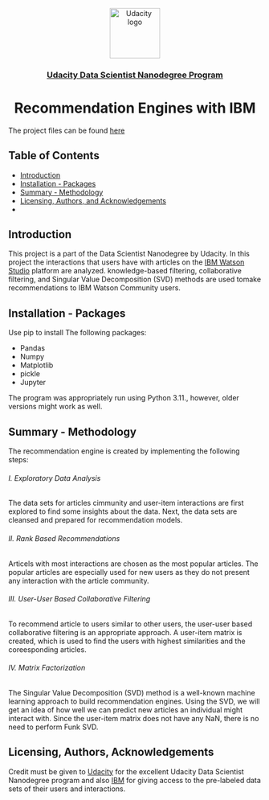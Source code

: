 <p align="center">
  <a href="https://www.udacity.com/">
    <img src='https://course_report_production.s3.amazonaws.com/rich/rich_files/rich_files/5511/s300/udacity-logo.png' alt="Udacity logo" width = 100px>
   </a>
</p>
<h3 align="center"><a href='https://www.udacity.com/course/data-scientist-nanodegree--nd025'>Udacity Data Scientist Nanodegree Program</a></h3>
<h1 align="center"> Recommendation Engines with IBM </h1>

The project files can be found [here](https://github.com/AliRezghi90/Recommendations-with-IBM.git) 

## Table of Contents
- [Introduction](#introduction)
- [Installation - Packages](#installation)
- [Summary - Methodology](#summary)
- [Licensing, Authors, and Acknowledgements](#licensing)
- 
## Introduction <a name="introduction"></a>
This project is a part of the Data Scientist Nanodegree by Udacity. In this project the interactions that users have with articles on the [IBM Watson Studio](https://www.ibm.com/products/watson-studio) platform are analyzed. knowledge-based filtering, collaborative filtering, and Singular Value Decomposition (SVD) methods are used tomake recommendations to IBM Watson Community users. 

## Installation - Packages <a name="installation"></a>
Use pip to install The following packages:
* Pandas
* Numpy
* Matplotlib
* pickle
* Jupyter

The program was appropriately run using Python 3.11., however, older versions might work as well.

## Summary - Methodology <a name="summary"></a>
The recommendation engine is created by implementing the following steps:
###### I. Exploratory Data Analysis
The data sets for articles cimmunity and user-item interactions are first explored to find some insights about the data. Next, the data sets are cleansed and prepared for recommendation models.

###### II. Rank Based Recommendations
Articels with most interactions are chosen as the most popular articles. The popular articles are especially used for new users as they do not present any interaction with the article community.

###### III. User-User Based Collaborative Filtering
To recommend article to users similar to other users, the user-user based collaborative filtering is an appropriate approach. A user-item matrix is created, which is used to find the users with highest similarities and the coreesponding articles. 

###### IV. Matrix Factorization
The Singular Value Decomposition (SVD) method is a well-known machine learning approach to build recommendation engines. Using the SVD, we will get an idea of how well we can predict new articles an individual might interact with. Since the user-item matrix does not have any NaN, there is no need to perform Funk SVD. 

## Licensing, Authors, Acknowledgements<a name="licensing"></a>
Credit must be given to [Udacity](https://www.udacity.com/) for the excellent Udacity Data Scientist Nanodegree program and also [IBM](https://www.ibm.com) for giving access to the pre-labeled data sets of their users and interactions. 

